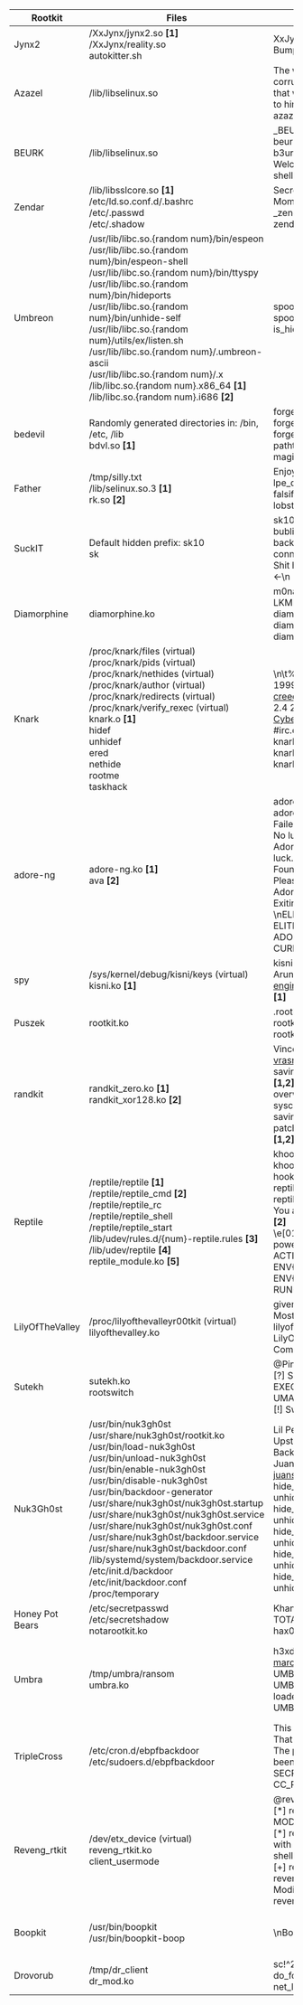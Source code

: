 | Rootkit         | Files                                                                                                                                                                                                                                                                                                                                                                                                                                                                                                                           | Strings                                                                                                                                                                                                                                                                                                                                     | Network traffic                                                                                                                                                    |
| --------------- | ------------------------------------------------------------------------------------------------------------------------------------------------------------------------------------------------------------------------------------------------------------------------------------------------------------------------------------------------------------------------------------------------------------------------------------------------------------------------------------------------------------------------------- | ------------------------------------------------------------------------------------------------------------------------------------------------------------------------------------------------------------------------------------------------------------------------------------------------------------------------------------------- | ------------------------------------------------------------------------------------------------------------------------------------------------------------------ |
| Jynx2           | /XxJynx/jynx2.so **[1]**<br>/XxJynx/reality.so<br>autokitter.sh                                                                                                                                                                                                                                                                                                                                                                                                                                                                 | XxJynx **[1]**<br>Bump with shell.\\n **[1]**                                                                                                                                                                                                                                                                                               | Default ports: 41 – 43<br>SSL encrypted                                                                                                                            |
| Azazel          | /lib/libselinux.so                                                                                                                                                                                                                                                                                                                                                                                                                                                                                                              | The whole earth has been corrupted through the works that were taught by Azazel: to him ascribe all sin.<br>azazel                                                                                                                                                                                                                          | Default unencrypted ports: 61040 - 61050<br>Default encrypted ports: 61051 - 61060<br>Default PAM backdoor port: 61061                                             |
| BEURK           | /lib/libselinux.so                                                                                                                                                                                                                                                                                                                                                                                                                                                                                                              | \_BEURK\_<br>beurkroot<br>b3urkR0cks<br>Welcome to BEURK's hidden shell ...                                                                                                                                                                                                                                                                 | Default lport: 3000<br>Default rport: 64832<br>Default hidden ports: 64830 - 64840                                                                                 |
| Zendar          | /lib/libsslcore.so **[1]**<br>/etc/ld.so.conf.d/.bashrc<br>/etc/.passwd<br>/etc/.shadow                                                                                                                                                                                                                                                                                                                                                                                                                                         | Secret Sex Loaf of a Single Mom **[1]**<br>_zendar **[1]**<br>zendarU **[1]**<br>                                                                                                                                                                                                                                                           | SSH connection using inserted user                                                                                                                                 |
| Umbreon         | /usr/lib/libc.so.{random num}/bin/espeon<br>/usr/lib/libc.so.{random num}/bin/espeon-shell<br>/usr/lib/libc.so.{random num}/bin/ttyspy<br>/usr/lib/libc.so.{random num}/bin/hideports<br>/usr/lib/libc.so.{random num}/bin/unhide-self<br>/usr/lib/libc.so.{random num}/utils/ex/listen.sh<br>/usr/lib/libc.so.{random num}/.umbreon-ascii<br>/usr/lib/libc.so.{random num}/.x<br>/lib/libc.so.{random num}.x86_64 **[1]**<br>/lib/libc.so.{random num}.i686 **[2]**<br>                                                        | spoof_maps **[1,2]**<br>spoof_smaps **[1,2]**<br>is_hideport **[1,2]**                                                                                                                                                                                                                                                                      | PAM backdoor port: random > 65000<br>Default hidden ports: 196 - 198                                                                                               |
| bedevil         | Randomly generated directories in: /bin, /etc, /lib<br>bdvl.so **[1]**                                                                                                                                                                                                                                                                                                                                                                                                                                                          | forge_maps **[1]**<br>forge_smaps **[1]**<br>forge_numamaps **[1]**<br>pathtracked **[1]**<br>magicusr **[1]**                                                                                                                                                                                                                              | ICMP, PAM and Accept backdoors on random ports (range: 9362 - 65535)                                                                                               |
| Father          | /tmp/silly.txt<br>/lib/selinux.so.3 **[1]**<br>rk.so **[2]**                                                                                                                                                                                                                                                                                                                                                                                                                                                                    | Enjoy the shell! **[1,2]**<br>lpe_drop_shell **[1,2]**<br>falsify_tcp **[1,2]**<br>lobster **[1,2]**                                                                                                                                                                                                                                        | Default rport: 54321<br>Unencrypted bash shell                                                                                                                     |
| SuckIT          | Default hidden prefix: sk10<br>sk                                                                                                                                                                                                                                                                                                                                                                                                                                                                                               | sk10<br>bublifuck<br>backdoor<br>connect_back<br>Shit happens!! -> WE'RE IN <-\\n                                                                                                                                                                                                                                                           | Default port: 80                                                                                                                                                   |
| Diamorphine     | diamorphine.ko                                                                                                                                                                                                                                                                                                                                                                                                                                                                                                                  | m0nad<br>LKM rootkit<br>diamorphine_secret<br>diamorphine_init<br>diamorphine_cleanup                                                                                                                                                                                                                                                       | *N/A*                                                                                                                                                              |
| Knark           | /proc/knark/files (virtual)<br>/proc/knark/pids (virtual)<br>/proc/knark/nethides (virtual)<br>/proc/knark/author (virtual)<br>/proc/knark/redirects (virtual)<br>/proc/knark/verify_rexec (virtual)<br>knark.o **[1]**<br>hidef<br>unhidef<br>ered<br>nethide<br>rootme<br>taskhack                                                                                                                                                                                                                                            | \\n\\t%s by Creed @ #hack.se 1999 <creed@sekure.net>\\tPort to 2.4 2001 by Cyberwinds@hotmail.com #irc.openprojects.net\\n **[1]**<br>knark_hide_file **[1]**<br>knark_secret_file **[1]**<br>knark_read **[1]**                                                                                                                            | *N/A* (ability to hide ports)                                                                                                                                      |
| adore-ng        | adore-ng.ko **[1]**<br>ava **[2]**                                                                                                                                                                                                                                                                                                                                                                                                                                                                                              | adore_init **[1]**<br>adore_cleanup **[1]**<br>Failed to authorize myself. No luck, no adore?\\n **[2]**<br>Adore 1.%d installed. Good luck.\\n **[2]**<br>Found adore 1.%d installed. Please update adore. **[2]**<br>Adore NOT installed. Exiting.\\n **[2]**<br>\\nELITE_UID: %u, ELITE_GID=%u, ADORE_KEY=%s CURRENT_ADORE=%d\\n **[2]** | Default hidden ports: 2222, 7350, 9099, 0                                                                                                                          |
| spy             | /sys/kernel/debug/kisni/keys (virtual)<br>kisni.ko **[1]**                                                                                                                                                                                                                                                                                                                                                                                                                                                                      | kisni **[1]**<br>Arun Prakash Jana <engineerarun@gmail.com> **[1]**                                                                                                                                                                                                                                                                         | *N/A*                                                                                                                                                              |
| Puszek          | rootkit.ko                                                                                                                                                                                                                                                                                                                                                                                                                                                                                                                      | .rootkit<br>rootkit_start<br>rootkit_end                                                                                                                                                                                                                                                                                                    | *N/A* (ability to hide ports)                                                                                                                                      |
| randkit         | randkit_zero.ko **[1]**<br>randkit_xor128.ko **[2]**                                                                                                                                                                                                                                                                                                                                                                                                                                                                            | Vincent Rasneur <vrasneur@free.fr> **[1,2]**<br>saving getrandom syscall\\n **[1,2]**<br>overwriting getrandom syscall\\n **[1,2]**<br>saving random fops\\n **[1,2]**<br>patching random fops\\n **[1,2]**                                                                                                                                 | *N/A*                                                                                                                                                              |
| Reptile         | /reptile/reptile **[1]**<br>/reptile/reptile_cmd **[2]**<br>/reptile/reptile_rc<br>/reptile/reptile_shell<br>/reptile/reptile_start<br>/lib/udev/rules.d/{num}-reptile.rules **[3]**<br>/lib/udev/reptile **[4]**<br>reptile_module.ko **[5]**                                                                                                                                                                                                                                                                                  | khook_sys_kill **[1,4,5]**<br>khook_vfs_read **[1,4,5]**<br>hook_tcp4_seq_show **[1,4,5]**<br>reptile_init **[1,4,5]**<br>reptile_exit **[1,4,5]**<br>You are already root! :)\\n\\n **[2]**<br>\\e[01;36mYou got super powers!\\e[00m\\n\\n **[2]**<br>ACTION=="add", ENV{MAJOR}=="1", ENV{MINOR}=="8", RUN+="/lib/udev/reptile" **[3]**   | Default rport: 666<br>Default lport: 4444                                                                                                                          |
| LilyOfTheValley | /proc/lilyofthevalleyr00tkit (virtual)<br>lilyofthevalley.ko                                                                                                                                                                                                                                                                                                                                                                                                                                                                    | givemerootprivileges<br>Mostafa Algayar<br>lilyofthevalleyr00tkit<br>LilyOfTheValley Commands\\n                                                                                                                                                                                                                                            | *N/A*                                                                                                                                                              |
| Sutekh          | sutekh.ko<br>rootswitch                                                                                                                                                                                                                                                                                                                                                                                                                                                                                                         | @Pink_P4nther<br>[?] SCT: [0x%llx]\\n[?] EXECVE: [0x%llx]\\n[?] UMASK: [0x%llx]<br>[!] Switch hit!\\n                                                                                                                                                                                                                                       | *N/A*                                                                                                                                                              |
| Nuk3Gh0st       | /usr/bin/nuk3gh0st<br>/usr/share/nuk3gh0st/rootkit.ko<br>/usr/bin/load-nuk3gh0st<br>/usr/bin/unload-nuk3gh0st<br>/usr/bin/enable-nuk3gh0st<br>/usr/bin/disable-nuk3gh0st<br>/usr/bin/backdoor-generator<br>/usr/share/nuk3gh0st/nuk3gh0st.startup<br>/usr/share/nuk3gh0st/nuk3gh0st.service<br>/usr/share/nuk3gh0st/nuk3gh0st.conf<br>/usr/share/nuk3gh0st/backdoor.service<br>/usr/share/nuk3gh0st/backdoor.conf<br>/lib/systemd/system/backdoor.service<br>/etc/init.d/backdoor<br>/etc/init/backdoor.conf<br>/proc/temporary | Lil Peep<br>Upstart backdoor service<br>Backdoor service<br>Juan Schällibaum <juanschallibaum@gmail.com><br>hide_pid<br>unhide_pid<br>hide_file<br>unhide_file<br>hide_tcp_port<br>unhide_tcp_port<br>hide_udp_port<br>unhide_udp_port<br>hide_tcp_packet<br>unhide_tcp_packet                                                              | Frequent reverse connections to remote host/port in prespecified intervals<br>Unencrypted bash shell                                                               |
| Honey Pot Bears | /etc/secretpasswd<br>/etc/secretshadow<br>notarootkit.ko                                                                                                                                                                                                                                                                                                                                                                                                                                                                        | Khan, Kleiman, Gao, Song<br>TOTALLY NOT A ROOTKIT<br>hax0r                                                                                                                                                                                                                                                                                  | *N/A*                                                                                                                                                              |
| Umbra           | /tmp/umbra/ransom<br>umbra.ko                                                                                                                                                                                                                                                                                                                                                                                                                                                                                                   | h3xduck marcossbajo@gmail.com<br>UMBRA LKM<br>UMBRA:: Successfully loaded\\n<br>UMBRA:: hook loaded: %s\\n                                                                                                                                                                                                                                  | Default lport: 9000<br>Protocol keywords:<br>UMBRA_PAYLOAD_GET_REVERSE_SHELL<br>UMBRA_HIDE_ROOTKIT<br>UMBRA_SHOW_ROOTKIT<br>UMBRA_ENCRYPT_DIR<br>UMBRA_DECRYPT_DIR |
| TripleCross     | /etc/cron.d/ebpfbackdoor<br>/etc/sudoers.d/ebpfbackdoor                                                                                                                                                                                                                                                                                                                                                                                                                                                                         | This won't be seen<br>That is now hidden<br>The previous message has been hidden<br>SECRETDIR<br>CC_PHANTOM_INIT<br>                                                                                                                                                                                                                        | Default lport: 9000, 8000                                                                                                                                          |
| Reveng_rtkit    | /dev/etx_device (virtual)<br>reveng_rtkit.ko<br>client_usermode                                                                                                                                                                                                                                                                                                                                                                                                                                                                 | @reveng007(Soumyanil)\\n\\n<br>[\*] reveng_rtkit: PROTECT MODE => ON! \\n<br>[\*] reveng_rtkit: From rootkit with love :)\\t-> Offering root shell!!<br>[+] reveng_rtkit: Loaded \\n<br>reveng007<br>Modifying Stage of reveng_rtkit                                                                                                        | *N/A*                                                                                                                                                              |
| Boopkit         | /usr/bin/boopkit<br>/usr/bin/boopkit-boop                                                                                                                                                                                                                                                                                                                                                                                                                                                                                       | \\nBoopkit.\\n                                                                                                                                                                                                                                                                                                                              | Default lport: 22<br>Default rport: 3535<br>TCP SYN with empty checksum<br>ACK-RST against TCP service                                                             |
| Drovorub        | /tmp/dr_client<br>dr_mod.ko                                                                                                                                                                                                                                                                                                                                                                                                                                                                                                     | sc!^2a<br>do_fork<br>net_list_request                                                                                                                                                                                                                                                                                                       | WebSocket Ping:<br>89 10 7b 22 70 69 6e 67 22 3a 22 70 69 6e 67 22 7d 0a                                                                                           |
